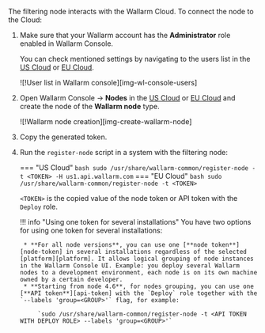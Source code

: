 The filtering node interacts with the Wallarm Cloud. To connect the node to the Cloud:

1. Make sure that your Wallarm account has the **Administrator** role enabled in Wallarm Console.
     
    You can check mentioned settings by navigating to the users list in the [US Cloud](https://us1.my.wallarm.com/settings/users) or [EU Cloud](https://my.wallarm.com/settings/users).

    ![!User list in Wallarm console][img-wl-console-users]
1. Open Wallarm Console → **Nodes** in the [US Cloud](https://us1.my.wallarm.com/nodes) or [EU Cloud](https://my.wallarm.com/nodes) and create the node of the **Wallarm node** type.

    ![!Wallarm node creation][img-create-wallarm-node]
1. Copy the generated token.
1. Run the `register-node` script in a system with the filtering node:
    
    === "US Cloud"
        ``` bash
        sudo /usr/share/wallarm-common/register-node -t <TOKEN> -H us1.api.wallarm.com
        ```
    === "EU Cloud"
        ``` bash
        sudo /usr/share/wallarm-common/register-node -t <TOKEN>
        ```
    
    `<TOKEN>` is the copied value of the node token or API token with the `Deploy` role.

    !!! info "Using one token for several installations"
        You have two options for using one token for several installations:

        * **For all node versions**, you can use one [**node token**][node-token] in several installations regardless of the selected [platform][platform]. It allows logical grouping of node instances in the Wallarm Console UI. Example: you deploy several Wallarm nodes to a development environment, each node is on its own machine owned by a certain developer.
        * **Starting from node 4.6**, for nodes grouping, you can use one [**API token**][api-token] with the `Deploy` role together with the `--labels 'group=<GROUP>'` flag, for example:
        
            `sudo /usr/share/wallarm-common/register-node -t <API TOKEN WITH DEPLOY ROLE> --labels 'group=<GROUP>'`